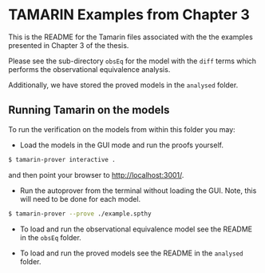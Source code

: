 TAMARIN Examples from Chapter 3
===============================

This is the README for the Tamarin files associated with the
the examples presented in Chapter 3 of the thesis.

Please see the sub-directory `obsEq` for the model with the
`diff` terms which performs the observational equivalence analysis. 

Additionally, we have stored the proved models in the `analysed`
folder. 

Running Tamarin on the models
-----------------------------

To run the verification on the models from within this folder you may:

* Load the models in the GUI mode and run the proofs yourself.
```bash
$ tamarin-prover interactive .
```
and then point your browser to [http://localhost:3001/](http://localhost:3001/).

* Run the autoprover from the terminal without loading the GUI. Note, this will need to be done for each model.
```bash
$ tamarin-prover --prove ./example.spthy
```

* To load and run the observational equivalence model see the README in the `obsEq` folder. 

* To load and run the proved models see the README in the `analysed` folder. 
